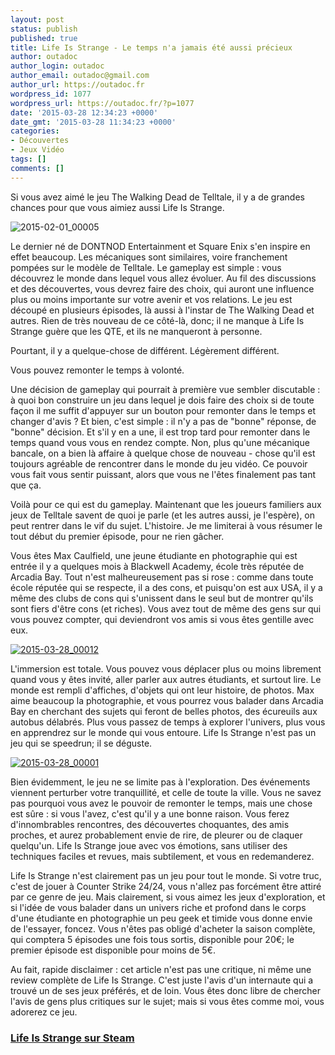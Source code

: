```yaml
---
layout: post
status: publish
published: true
title: Life Is Strange - Le temps n'a jamais été aussi précieux
author: outadoc
author_login: outadoc
author_email: outadoc@gmail.com
author_url: https://outadoc.fr
wordpress_id: 1077
wordpress_url: https://outadoc.fr/?p=1077
date: '2015-03-28 12:34:23 +0000'
date_gmt: '2015-03-28 11:34:23 +0000'
categories:
- Découvertes
- Jeux Vidéo
tags: []
comments: []
---
```

Si vous avez aimé le jeu The Walking Dead de Telltale, il y a de grandes chances pour que vous aimiez aussi Life Is Strange.

![2015-02-01_00005](https://outadoc.fr/wp-content/uploads/2015/03/2015-02-01_00005-1024x576.jpg)

Le dernier né de DONTNOD Entertainment et Square Enix s'en inspire en effet beaucoup. Les mécaniques sont similaires, voire franchement pompées sur le modèle de Telltale. Le gameplay est simple : vous découvrez le monde dans lequel vous allez évoluer. Au fil des discussions et des découvertes, vous devrez faire des choix, qui auront une influence plus ou moins importante sur votre avenir et vos relations. Le jeu est découpé en plusieurs épisodes, là aussi à l'instar de The Walking Dead et autres. Rien de très nouveau de ce côté-là, donc; il ne manque à Life Is Strange guère que les QTE, et ils ne manqueront à personne.

Pourtant, il y a quelque-chose de différent. Légèrement différent.

Vous pouvez remonter le temps à volonté.

Une décision de gameplay qui pourrait à première vue sembler discutable : à quoi bon construire un jeu dans lequel je dois faire des choix si de toute façon il me suffit d'appuyer sur un bouton pour remonter dans le temps et changer d'avis ? Et bien, c'est simple : il n'y a pas de "bonne" réponse, de "bonne" décision. Et s'il y en a une, il est trop tard pour remonter dans le temps quand vous vous en rendez compte. Non, plus qu'une mécanique bancale, on a bien là affaire à quelque chose de nouveau - chose qu'il est toujours agréable de rencontrer dans le monde du jeu vidéo. Ce pouvoir vous fait vous sentir puissant, alors que vous ne l'êtes finalement pas tant que ça.

Voilà pour ce qui est du gameplay. Maintenant que les joueurs familiers aux jeux de Telltale savent de quoi je parle (et les autres aussi, je l'espère), on peut rentrer dans le vif du sujet. L'histoire. Je me limiterai à vous résumer le tout début du premier épisode, pour ne rien gâcher.

Vous êtes Max Caulfield, une jeune étudiante en photographie qui est entrée il y a quelques mois à Blackwell Academy, école très réputée de Arcadia Bay. Tout n'est malheureusement pas si rose : comme dans toute école réputée qui se respecte, il a des cons, et puisqu'on est aux USA, il y a même des clubs de cons qui s'unissent dans le seul but de montrer qu'ils sont fiers d'être cons (et riches). Vous avez tout de même des gens sur qui vous pouvez compter, qui deviendront vos amis si vous êtes gentille avec eux.

[![2015-03-28_00012](https://outadoc.fr/wp-content/uploads/2015/03/2015-03-28_00012-1024x576.jpg)][1]

L'immersion est totale. Vous pouvez vous déplacer plus ou moins librement quand vous y êtes invité, aller parler aux autres étudiants, et surtout lire. Le monde est rempli d'affiches, d'objets qui ont leur histoire, de photos. Max aime beaucoup la photographie, et vous pourrez vous balader dans Arcadia Bay en cherchant des sujets qui feront de belles photos, des écureuils aux autobus délabrés. Plus vous passez de temps à explorer l'univers, plus vous en apprendrez sur le monde qui vous entoure. Life Is Strange n'est pas un jeu qui se speedrun; il se déguste.

[![2015-03-28_00001](https://outadoc.fr/wp-content/uploads/2015/03/2015-03-28_00001-1024x576.jpg)][2]

Bien évidemment, le jeu ne se limite pas à l'exploration. Des événements viennent perturber votre tranquillité, et celle de toute la ville. Vous ne savez pas pourquoi vous avez le pouvoir de remonter le temps, mais une chose est sûre : si vous l'avez, c'est qu'il y a une bonne raison. Vous ferez d'innombrables rencontres, des découvertes choquantes, des amis proches, et aurez probablement envie de rire, de pleurer ou de claquer quelqu'un. Life Is Strange joue avec vos émotions, sans utiliser des techniques faciles et revues, mais subtilement, et vous en redemanderez.

Life Is Strange n'est clairement pas un jeu pour tout le monde. Si votre truc, c'est de jouer à Counter Strike 24/24, vous n'allez pas forcément être attiré par ce genre de jeu. Mais clairement, si vous aimez les jeux d'exploration, et si l'idée de vous balader dans un univers riche et profond dans le corps d'une étudiante en photographie un peu geek et timide vous donne envie de l'essayer, foncez. Vous n'êtes pas obligé d'acheter la saison complète, qui comptera 5 épisodes une fois tous sortis, disponible pour 20€; le premier épisode est disponible pour moins de 5€.

Au fait, rapide disclaimer : cet article n'est pas une critique, ni même une review complète de Life Is Strange. C'est juste l'avis d'un internaute qui a trouvé un de ses jeux préférés, et de loin. Vous êtes donc libre de chercher l'avis de gens plus critiques sur le sujet; mais si vous êtes comme moi, vous adorerez ce jeu.

### [Life Is Strange sur Steam][3]

[1]: https://outadoc.fr/wp-content/uploads/2015/03/2015-03-28_00012.jpg
[2]: https://outadoc.fr/wp-content/uploads/2015/03/2015-03-28_00001.jpg
[3]: http://store.steampowered.com/app/319630/
